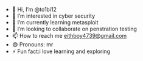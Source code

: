 - 👋 Hi, I’m @to1bi12
- 👀 I’m interested in cyber security 
- 🌱 I’m currently learning metasploit 
- 💞️ I’m looking to collaborate on penstration testing
- 📫 How to reach me eithboy4739@gmail.com
- 😄 Pronouns: mr
- ⚡ Fun fact:i love learning and exploring

<!---
to1bi12/to1bi12 is a ✨ special ✨ repository because its `README.md` (this file) appears on your GitHub profile.
You can click the Preview link to take a look at your changes.
--->

